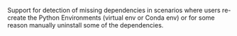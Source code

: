 Support for detection of missing dependencies in scenarios where users re-create the Python Environments (virtual env or Conda env) or for some reason manually uninstall some of the dependencies.
